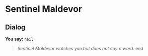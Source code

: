 # Sentinel Maldevor
## Dialog

**You say:** `hail`



>*Sentinel Maldevor watches you but does not say a word.*
end
